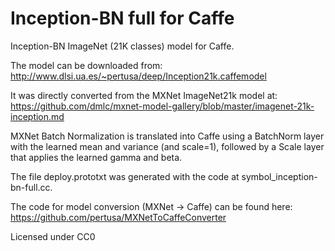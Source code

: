 # Inception-BN full for Caffe

Inception-BN ImageNet (21K classes) model for Caffe.

The model can be downloaded from: http://www.dlsi.ua.es/~pertusa/deep/Inception21k.caffemodel

It was directly converted from the MXNet ImageNet21k model at: https://github.com/dmlc/mxnet-model-gallery/blob/master/imagenet-21k-inception.md

MXNet Batch Normalization is translated into Caffe using a BatchNorm layer
with the learned mean and variance (and scale=1), followed by a Scale layer that applies the learned gamma and beta.

The file deploy.prototxt was generated with the code at symbol_inception-bn-full.cc.

The code for model conversion (MXNet -> Caffe) can be found here: https://github.com/pertusa/MXNetToCaffeConverter

Licensed under CC0
